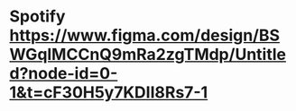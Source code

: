 # Spotify   https://www.figma.com/design/BSWGqlMCCnQ9mRa2zgTMdp/Untitled?node-id=0-1&t=cF30H5y7KDII8Rs7-1 
